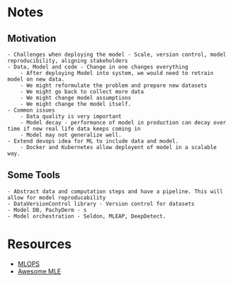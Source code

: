 # Notes
## Motivation
    - Challenges when deploying the model - Scale, version control, model reproducibility, aligning stakeholders
    - Data, Model and code - Change in one changes everything
        - After deploying Model into system, we would need to retrain model on new data. 
        - We might reformulate the problem and prepare new datasets
        - We might go back to collect more data 
        - We might change model assumptions
        - We might change the model itself. 
    - Common issues
        - Data quality is very important
        - Model decay - performance of model in production can decay over time if new real life data keeps coming in
        - Model may not generalize well. 
    - Extend devops idea for ML to include data and model. 
        - Docker and Kubernetes allow deployent of model in a scalable way. 

## Some Tools
    - Abstract data and computation steps and have a pipeline. This will allow for model reproducability
    - DataVersionControl library - Version control for datasets
    - Model DB, PachyDerm - s
    - Model orchestration - Seldon, MLEAP, DeepDetect. 

# Resources 
- [MLOPS](https://ml-ops.org/)
- [Awesome MLE](https://github.com/EthicalML/awesome-production-machine-learning)